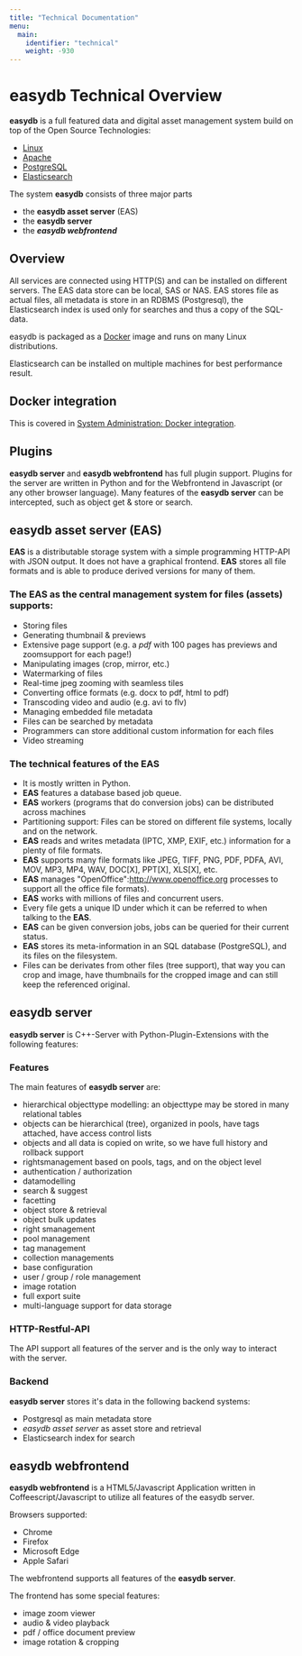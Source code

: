 ```yaml
---
title: "Technical Documentation"
menu:
  main:
    identifier: "technical"
    weight: -930
---
```

# easydb Technical Overview

**easydb** is a full featured data and digital asset management system build on top of the Open Source Technologies:

* [Linux](http://www.linux.org)
* [Apache](http://www.apache.org/)
* [PostgreSQL](http://www.postgresql.org/)
* [Elasticsearch](https://www.elastic.co/)

The system **easydb** consists of three major parts

* the **easydb asset server** (EAS)
* the **easydb server**
* the ***easydb webfrontend***

## Overview

All services are connected using HTTP(S) and can be installed on different servers. The EAS data store can be local, SAS or NAS. EAS stores file as actual files, all metadata is store in an RDBMS (Postgresql), the Elasticsearch index is used only for searches and thus a copy of the SQL-data.

easydb is packaged as a [Docker](https://www.docker.com/) image and runs on many Linux distributions.

Elasticsearch can be installed on multiple machines for best performance result.

## Docker integration
This is covered in [System Administration: Docker integration](../sysadmin).

## Plugins

**easydb server** and **easydb webfrontend** has full plugin support. Plugins for the server are written in Python and for the Webfrontend in Javascript (or any other browser language). Many features of the **easydb server** can be intercepted, such as object get & store or search.

## easydb asset server (EAS)

**EAS** is a distributable storage system with a simple programming HTTP-API with JSON output. It does not have a graphical frontend. **EAS** stores all file formats and is able to produce derived versions for many of them.

### The EAS as the central management system for files (assets) supports:

* Storing files
* Generating thumbnail & previews
* Extensive page support (e.g. a *pdf* with 100 pages has previews and zoomsupport for each page!)
* Manipulating images (crop, mirror, etc.)
* Watermarking of files
* Real-time jpeg zooming with seamless tiles
* Converting office formats (e.g. docx to pdf, html to pdf)
* Transcoding video and audio (e.g. avi to flv)
* Managing embedded file metadata
* Files can be searched by metadata
* Programmers can store additional custom information for each files
* Video streaming

### The technical features of the EAS

* It is mostly written in Python.
* **EAS** features a database based job queue.
* **EAS** workers (programs that do conversion jobs) can be distributed across machines
* Partitioning support: Files can be stored on different file systems, locally and on the network.
* **EAS** reads and writes metadata (IPTC, XMP, EXIF, etc.) information for a plenty of file formats.
* **EAS** supports many file formats like JPEG, TIFF, PNG, PDF, PDFA, AVI, MOV, MP3, MP4, WAV, DOC[X], PPT[X], XLS[X], etc.
* **EAS** manages "OpenOffice":http://www.openoffice.org processes to support all the office file formats).
* **EAS** works with millions of files and concurrent users.
* Every file gets a unique ID under which it can be referred to when talking to the **EAS**.
* **EAS** can be given conversion jobs, jobs can be queried for their current status.
* **EAS** stores its meta-information in an SQL database (PostgreSQL), and its files on the filesystem.
* Files can be derivates from other files (tree support), that way you can crop and image, have thumbnails for the cropped image and can still keep the referenced original.


## easydb server

**easydb server** is C++-Server with Python-Plugin-Extensions with the following features:

### Features

The main features of **easydb server** are:

* hierarchical objecttype modelling: an objecttype may be stored in many relational tables
* objects can be hierarchical (tree), organized in pools, have tags attached, have access control lists
* objects and all data is copied on write, so we have full history and rollback support
* rightsmanagement based on pools, tags, and on the object level
* authentication / authorization
* datamodelling
* search & suggest
* facetting
* object store & retrieval
* object bulk updates
* right smanagement
* pool management
* tag management
* collection managements
* base configuration
* user / group / role management
* image rotation
* full export suite
* multi-language support for data storage

### HTTP-Restful-API

The API support all features of the server and is the only way to interact with the server.

### Backend

**easydb server** stores it's data in the following backend systems:

* Postgresql as main metadata store
* *easydb asset server* as asset store and retrieval
* Elasticsearch index for search


## easydb webfrontend

**easydb webfrontend** is a HTML5/Javascript Application written in Coffeescript/Javascript to utilize all features of the easydb server.

Browsers supported:

* Chrome
* Firefox
* Microsoft Edge
* Apple Safari

The webfrontend supports all features of the **easydb server**.

The frontend has some special features:

* image zoom viewer
* audio & video playback
* pdf / office document preview
* image rotation & cropping
